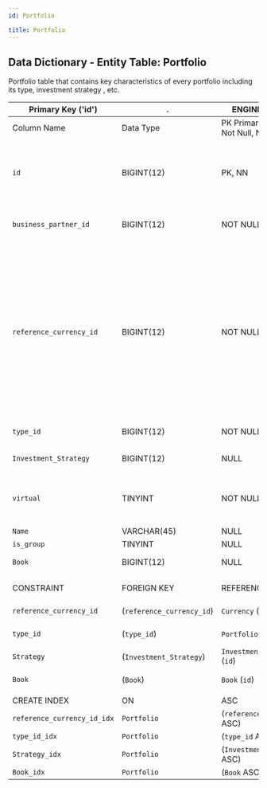 ```yaml
---
id: Portfolio

title: Portfolio
---
```


## Data Dictionary - Entity Table: Portfolio
	
Portfolio table that contains key characteristics of every portfolio including its type, investment strategy , etc.

| Primary Key ('id')|.|ENGINE = InnoDB|.|.|
|---|---|---|---|---|
|Column Name|Data Type|PK Primary Key, NN-Not Null, Null|Example|Comments|
||
|`id`|BIGINT(12)|PK, NN|1|PrimaryKey-ID, Not Null (auto creates)`Contains the portfolio objects` Unique Portfolio ID|
|`business_partner_id`|BIGINT(12)|NOT NULL|1|Related BP ID (business partner)-Mandatory|
|`reference_currency_id`|BIGINT(12)|NOT NULL|1|Reference currency id: portfolio performance (accounting of gains and losses) is measured in reference currency. If investment currency is different from reference one, then currency risk arises- Mandatory|
|`type_id`|BIGINT(12)|NOT NULL|1|`Type of the portfolio- Mandatory`|
|`Investment_Strategy`|BIGINT(12)|NULL|1|`Portfolio investment strategy`|
|`virtual`|TINYINT|NOT NULL|0|(Mandatory)`Real or virtual portfolio. See table portfolio type for more details`|
|`Name`|VARCHAR(45)|NULL|WAM.1655|Portfolio name|
|`is_group`|TINYINT|NULL|.|.|
|`Book`|BIGINT(12)|NULL|1|Book to which portfolio belongs|
||
|CONSTRAINT|FOREIGN KEY|REFERENCES|ON DELETE|ON UPDATE|
|`reference_currency_id`|(`reference_currency_id`)|`Currency` (`id`)| NO ACTION|NO ACTION|
|`type_id`|(`type_id`)|`Portfolio_Type` (`id`)| NO ACTION|NO ACTION|
|`Strategy`|(`Investment_Strategy`)|`Investment_Strategy` (`id`)| NO ACTION|NO ACTION|
|`Book`|(`Book`)|`Book` (`id`)| NO ACTION|NO ACTION|
||
|CREATE INDEX|ON|ASC|VISABLE|.|
|`reference_currency_id_idx`|`Portfolio`|(`reference_currency_id` ASC) | VISIBLE|.|
|`type_id_idx`|`Portfolio`|(`type_id` ASC) | VISIBLE|.|
|`Strategy_idx`|`Portfolio`|(`Investment_Strategy` ASC) | VISIBLE|.| 
|`Book_idx`|`Portfolio`|(`Book` ASC)| VISIBLE|.|  

